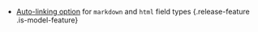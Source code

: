 - [Auto-linking option](/🗄/Article/fields/text.md#rendering) for `markdown` and `html` field types {.release-feature .is-model-feature}
